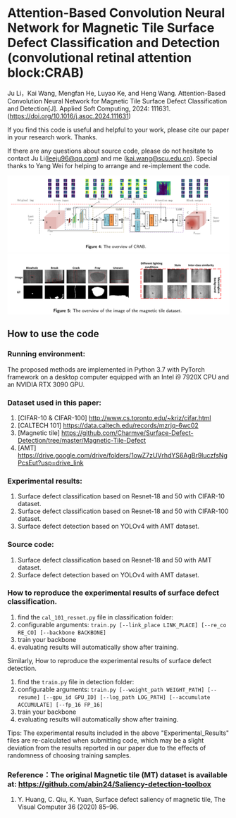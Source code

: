 # Attention-Based Convolution Neural Network for Magnetic Tile Surface Defect Classification and Detection (convolutional retinal attention block:CRAB)

Ju Li，Kai Wang, Mengfan He, Luyao Ke, and Heng Wang. Attention-Based Convolution Neural Network for Magnetic Tile Surface Defect Classification and Detection[J]. Applied Soft Computing, 2024: 111631. (https://doi.org/10.1016/j.asoc.2024.111631)

If you find this code is useful and helpful to your work, please cite our paper in your research work. Thanks.

If there are any questions about source code, please do not hesitate to contact Ju Li(leeju96@qq.com) and me (kai.wang@scu.edu.cn). Special thanks to Yang Wei for helping to arrange and re-implement the code.

![the overview of CRAB](./assets/CRAB.png)
![The overview of the image of the magnetic tile dataset](./assets/magnetic.png)

## How to use the code
### Running environment:
The proposed methods are implemented in Python 3.7 with PyTorch framework on a desktop computer equipped with an Intel i9 7920X CPU and an NVIDIA RTX 3090 GPU.

### Dataset used in this paper:
1.	[CIFAR-10 & CIFAR-100] http://www.cs.toronto.edu/~kriz/cifar.html
2.	[CALTECH 101] https://data.caltech.edu/records/mzrjq-6wc02
3.	[Magnetic tile] https://github.com/Charmve/Surface-Defect-Detection/tree/master/Magnetic-Tile-Defect
4.  [AMT] https://drive.google.com/drive/folders/1owZ7zUVrhdYS6AgBr9luczfsNgPcsEut?usp=drive_link

### Experimental results:
1.	Surface defect classification based on Resnet-18 and 50 with CIFAR-10 dataset.
2.	Surface defect classification based on Resnet-18 and 50 with CIFAR-100 dataset.
3.	Surface defect detection based on YOLOv4 with AMT dataset.

### Source code: 
1.	Surface defect classification based on Resnet-18 and 50 with AMT dataset.
2.	Surface defect detection based on YOLOv4 with AMT dataset.

### How to reproduce the experimental results of surface defect classification.
1.	find the `cal_101_resnet.py` file in classification folder:
2.	configurable arguments:
    ``` train.py [--link_place LINK_PLACE] [--re_co RE_CO] [--backbone BACKBONE] ```
3.	train your backbone
4.	evaluating results will automatically show after training.

Similarly, How to reproduce the experimental results of surface defect detection.
1.	find the `train.py` file in detection folder:
2.	configurable arguments:
  ``` train.py [--weight_path WEIGHT_PATH] [--resume] [--gpu_id GPU_ID] [--log_path LOG_PATH] [--accumulate ACCUMULATE] [--fp_16 FP_16] ```
3.	train your backbone
4.	evaluating results will automatically show after training.

Tips: The experimental results included in the above "Experimental_Results" files are re-calculated when submitting code, which may be a slight deviation from the results reported in our paper due to the effects of randomness of choosing training samples.

### Reference：The original Magnetic tile (MT) dataset is available at: https://github.com/abin24/Saliency-detection-toolbox
1. Y. Huang, C. Qiu, K. Yuan, Surface defect saliency of magnetic tile, The Visual Computer 36 (2020) 85–96.

